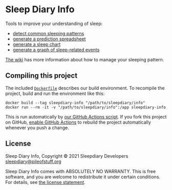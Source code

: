 # Sleep Diary Info

Tools to improve your understanding of sleep:

* [detect common sleeping patterns](src/patterns.js)
* [generate a prediction spreadsheet](src/prediction-spreadsheet.js)
* [generate a sleep chart](src/sleep-chart.js)
* [generate a graph of sleep-related events](src/event-graph.js)

[The wiki](https://github.com/sleepdiary/info/wiki) has more information about how to manage your sleeping pattern.

## Compiling this project

The included [`Dockerfile`](Dockerfile) describes our build environment.  To recompile the project, build and run the environment like this:

    docker build --tag sleepdiary-info "/path/to/sleepdiary/info"
    docker run --rm -it -v "/path/to/sleepdiary/info":/app sleepdiary-info

This is run automatically by [our GitHub Actions script](.github/workflows/main.yml).  If you fork this project on GitHub, [enable GitHub Actions](https://docs.github.com/en/actions/managing-workflow-runs/disabling-and-enabling-a-workflow) to rebuild the project automatically whenever you push a change.

## License

Sleep Diary Info, Copyright © 2021 Sleepdiary Developers <sleepdiary@pileofstuff.org>

Sleep Diary Info comes with ABSOLUTELY NO WARRANTY.  This is free software, and you are welcome to redistribute it under certain conditions.  For details, see [the license statement](LICENSE).
